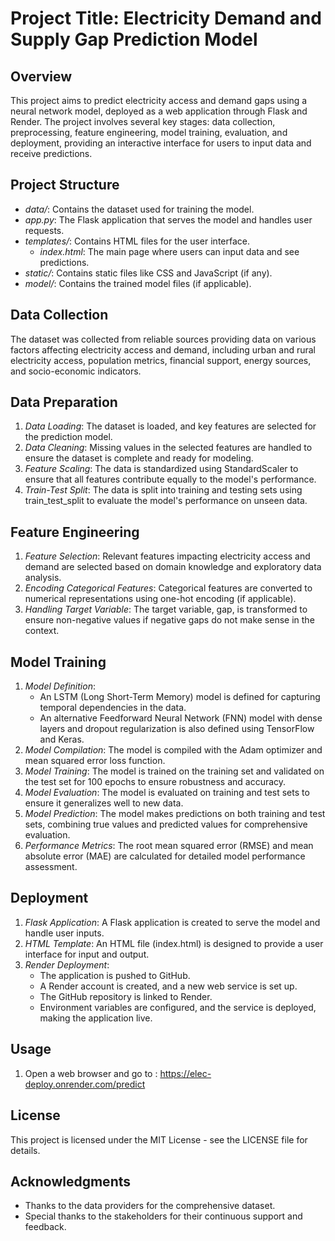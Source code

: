 # Project Title: Electricity Demand and Supply Gap Prediction Model

## Overview
This project aims to predict electricity access and demand gaps using a neural network model, deployed as a web application through Flask and Render. The project involves several key stages: data collection, preprocessing, feature engineering, model training, evaluation, and deployment, providing an interactive interface for users to input data and receive predictions.

## Project Structure
- *data/*: Contains the dataset used for training the model.
- *app.py*: The Flask application that serves the model and handles user requests.
- *templates/*: Contains HTML files for the user interface.
  - *index.html*: The main page where users can input data and see predictions.
- *static/*: Contains static files like CSS and JavaScript (if any).
- *model/*: Contains the trained model files (if applicable).

## Data Collection
The dataset was collected from reliable sources providing data on various factors affecting electricity access and demand, including urban and rural electricity access, population metrics, financial support, energy sources, and socio-economic indicators.

## Data Preparation
1. *Data Loading*: The dataset is loaded, and key features are selected for the prediction model.
2. *Data Cleaning*: Missing values in the selected features are handled to ensure the dataset is complete and ready for modeling.
3. *Feature Scaling*: The data is standardized using StandardScaler to ensure that all features contribute equally to the model's performance.
4. *Train-Test Split*: The data is split into training and testing sets using train_test_split to evaluate the model's performance on unseen data.

## Feature Engineering
1. *Feature Selection*: Relevant features impacting electricity access and demand are selected based on domain knowledge and exploratory data analysis.
2. *Encoding Categorical Features*: Categorical features are converted to numerical representations using one-hot encoding (if applicable).
3. *Handling Target Variable*: The target variable, gap, is transformed to ensure non-negative values if negative gaps do not make sense in the context.

## Model Training
1. *Model Definition*: 
   - An LSTM (Long Short-Term Memory) model is defined for capturing temporal dependencies in the data.
   - An alternative Feedforward Neural Network (FNN) model with dense layers and dropout regularization is also defined using TensorFlow and Keras.
2. *Model Compilation*: The model is compiled with the Adam optimizer and mean squared error loss function.
3. *Model Training*: The model is trained on the training set and validated on the test set for 100 epochs to ensure robustness and accuracy.
4. *Model Evaluation*: The model is evaluated on training and test sets to ensure it generalizes well to new data.
5. *Model Prediction*: The model makes predictions on both training and test sets, combining true values and predicted values for comprehensive evaluation.
6. *Performance Metrics*: The root mean squared error (RMSE) and mean absolute error (MAE) are calculated for detailed model performance assessment.

## Deployment
1. *Flask Application*: A Flask application is created to serve the model and handle user inputs.
2. *HTML Template*: An HTML file (index.html) is designed to provide a user interface for input and output.
3. *Render Deployment*: 
   - The application is pushed to GitHub.
   - A Render account is created, and a new web service is set up.
   - The GitHub repository is linked to Render.
   - Environment variables are configured, and the service is deployed, making the application live.

    

## Usage
1. Open a web browser and go to : https://elec-deploy.onrender.com/predict



## License
This project is licensed under the MIT License - see the LICENSE file for details.

## Acknowledgments
- Thanks to the data providers for the comprehensive dataset.
- Special thanks to the stakeholders for their continuous support and feedback.
